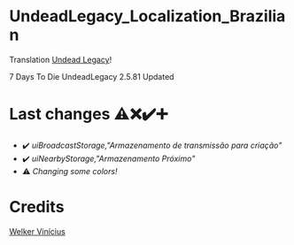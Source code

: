 # UndeadLegacy_Localization_Brazilian

Translation <a href="https://ul.subquake.com/" tittle="Undead Legacy" rel="nofollow">Undead Legacy</a>!

7 Days To Die UndeadLegacy 2.5.81 Updated <br>

# Last changes ⚠️❌✔️➕
- ✔️ _uiBroadcastStorage,"Armazenamento de transmissão para criação"_
- ✔️ _uiNearbyStorage,"Armazenamento Próximo"_
- ⚠️ _Changing some colors!_

# Credits
<a href="https://github.com/welkervinicius/UndeadLegacy_Localization_Brazilian" tittle=" " rel="nofollow">Welker Vinícius</a>
